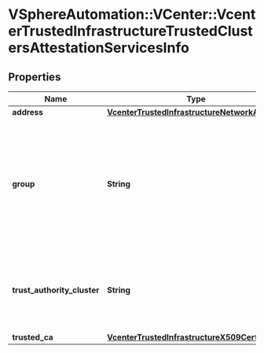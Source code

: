 # VSphereAutomation::VCenter::VcenterTrustedInfrastructureTrustedClustersAttestationServicesInfo

## Properties
Name | Type | Description | Notes
------------ | ------------- | ------------- | -------------
**address** | [**VcenterTrustedInfrastructureNetworkAddress**](VcenterTrustedInfrastructureNetworkAddress.md) |  | 
**group** | **String** | The group determines the Key Provider Service instances can accept reports issued by this Attestation Service instance. | 
**trust_authority_cluster** | **String** | The cluster specifies the Trust Authority Cluster this Attestation Service belongs to. | 
**trusted_ca** | [**VcenterTrustedInfrastructureX509CertChain**](VcenterTrustedInfrastructureX509CertChain.md) |  | 


